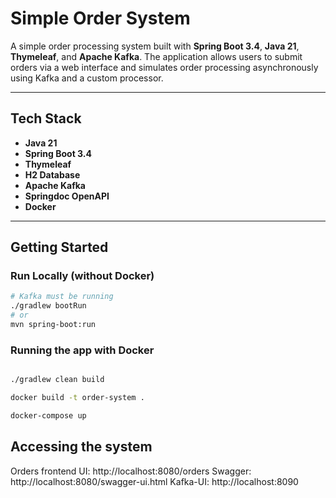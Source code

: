 # Simple Order System

A simple order processing system built with **Spring Boot 3.4**, **Java 21**, **Thymeleaf**, and **Apache Kafka**. The application allows users to submit orders via a web interface and simulates order processing asynchronously using Kafka and a custom processor.

---

## Tech Stack

- **Java 21**
- **Spring Boot 3.4**
- **Thymeleaf** 
- **H2 Database** 
- **Apache Kafka** 
- **Springdoc OpenAPI** 
- **Docker** 
  
---

## Getting Started

### Run Locally (without Docker)

```bash
# Kafka must be running
./gradlew bootRun
# or
mvn spring-boot:run
```

### Running the app with Docker

```bash

./gradlew clean build

docker build -t order-system .

docker-compose up

```

## Accessing the system

Orders frontend UI: http://localhost:8080/orders
Swagger: http://localhost:8080/swagger-ui.html
Kafka-UI: http://localhost:8090
